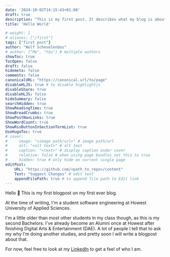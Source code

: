 ```yaml
---
date: '2024-10-02T14:15:43+01:00'
draft: true
description: "This is my first post. It describes what my blog is about."
title: 'Hello World'

# weight: 1
# aliases: ["/first"]
tags: ["first post"]
author: "Wolf Schevelenbos"
# author: ["Me", "You"] # multiple authors
showToc: true
TocOpen: false
draft: false
hidemeta: false
comments: false
canonicalURL: "https://canonical.url/to/page"
disableHLJS: true # to disable highlightjs
disableShare: true
disableHLJS: false
hideSummary: false
searchHidden: true
ShowReadingTime: true
ShowBreadCrumbs: true
ShowPostNavLinks: true
ShowWordCount: true
ShowRssButtonInSectionTermList: true
UseHugoToc: true
# cover:
#     image: "<image path/url>" # image path/url
#     alt: "<alt text>" # alt text
#     caption: "<text>" # display caption under cover
#     relative: false # when using page bundles set this to true
#     hidden: true # only hide on current single page
editPost:
    URL: "https://github.com/<path_to_repo>/content"
    Text: "Suggest Changes" # edit text
    appendFilePath: true # to append file path to Edit link
---
```


Hello 👋 This is my first blogpost on my first ever blog.

At the time of writing, I'm a student software engineering at Howest University of Applied Sciences.

I'm a little older than most other students in my class though, as this is my second Bachelors. I've already become an Alumni once at Howest after finishing Digital Arts & Entertainment (DAE). A lot of people I tell that to ask my why I'm doing another studies, and pretty soon I will write a blogpost about that.

For now, feel free to look at my [LinkedIn](https://www.linkedin.com/in/wolf-schevelenbos-b8b689186/) to get a feel of who I am.
